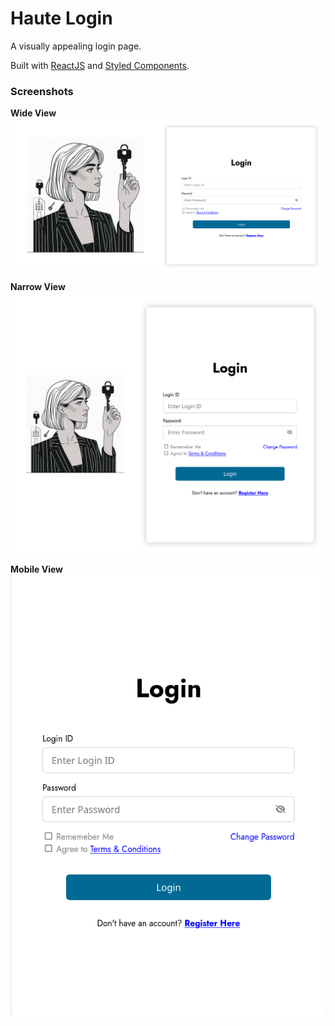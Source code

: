# Haute Login

A visually appealing login page.

Built with [ReactJS](https://react.dev/) and [Styled Components](https://styled-components.com).

### Screenshots

**Wide View**
![Wide View](screenshots/wide_view.png "A normal desktop. Landscape.")


**Narrow View**
![Narrow View](screenshots/narrow_view.png "A narrow screen.")

**Mobile View**
![Mobile View](screenshots/mobile_view.png "On a mobile screen.")
